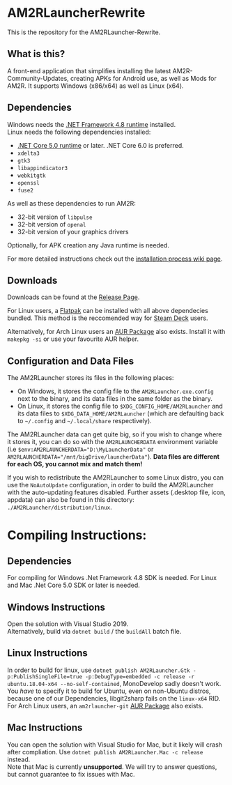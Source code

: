 # AM2RLauncherRewrite
This is the repository for the AM2RLauncher-Rewrite.

## What is this?
A front-end application that simplifies installing the latest AM2R-Community-Updates, creating APKs for Android use, as well as Mods for AM2R. It supports Windows (x86/x64) as well as Linux (x64).

## Dependencies
Windows needs the [.NET Framework 4.8 runtime](https://dotnet.microsoft.com/download/dotnet-framework/net48) installed.  
Linux needs the following dependencies installed:

- [.NET Core 5.0 runtime](https://dotnet.microsoft.com/download/dotnet/6.0) or later. .NET Core 6.0 is preferred.
- `xdelta3` 
- `gtk3`
- `libappindicator3`
- `webkitgtk`
- `openssl`
- `fuse2`

As well as these dependencies to run AM2R:
- 32-bit version of `libpulse`
- 32-bit version of `openal`
- 32-bit version of your graphics drivers

Optionally, for APK creation any Java runtime is needed.

For more detailed instructions check out the [installation process wiki page](https://github.com/AM2R-Community-Developers/AM2RLauncher/wiki/Installation-Process).

## Downloads
Downloads can be found at the [Release Page](https://github.com/AM2R-Community-Developers/AM2RLauncher/releases).

For Linux users, a [Flatpak](https://aur.archlinux.org/packages/am2rlauncher/) can be installed with all above dependecies bundled. This method is the reccomended way for [Steam Deck](https://www.steamdeck.com/en/) users.

Alternatively, for Arch Linux users an [AUR Package](https://aur.archlinux.org/packages/am2rlauncher/) also exists. Install it with `makepkg -si` or use your favourite AUR helper.

## Configuration and Data Files
The AM2RLauncher stores its files in the following places:
- On Windows, it stores the config file to the `AM2RLauncher.exe.config` next to the binary, and its data files in the same folder as the binary.
- On Linux, it stores the config file to `$XDG_CONFIG_HOME/AM2RLauncher` and its data files to `$XDG_DATA_HOME/AM2RLauncher` (which are defaulting back to `~/.config` and `~/.local/share` respectively).  

The AM2RLauncher data can get quite big, so if you wish to change where it stores it, you can do so with the `AM2RLAUNCHERDATA` environment variable (i.e `$env:AM2RLAUNCHERDATA="D:\MyLauncherData"` or `AM2RLAUNCHERDATA="/mnt/bigDrive/launcherData"`). 
**Data files are different for each OS, you cannot mix and match them!**

If you wish to redistribute the AM2RLauncher to some Linux distro, you can use the `NoAutoUpdate` configuration, in order to build the AM2RLauncher with the auto-updating features disabled. Further assets (.desktop file, icon, appdata) can also be found in this directory: `./AM2RLauncher/distribution/linux`.

# Compiling Instructions:
## Dependencies
For compiling for Windows .Net Framework 4.8 SDK is needed. For Linux and Mac .Net Core 5.0 SDK or later is needed.

## Windows Instructions
Open the solution with Visual Studio 2019.  
Alternatively, build via `dotnet build` /  the `buildAll` batch file.

## Linux Instructions
In order to build for linux, use `dotnet publish AM2RLauncher.Gtk -p:PublishSingleFile=true -p:DebugType=embedded -c release -r ubuntu.18.04-x64 --no-self-contained`, MonoDevelop sadly doesn't work.  
You *have* to specify it to build for Ubuntu, even on non-Ubuntu distros, because one of our Dependencies, libgit2sharp fails on the `linux-x64` RID.  
For Arch Linux users, an `am2rlauncher-git` [AUR Package](https://aur.archlinux.org/packages/am2rlauncher-git/) also exists.

## Mac Instructions
You can open the solution with Visual Studio for Mac, but it likely will crash after compliation. Use `dotnet publish AM2RLauncher.Mac -c release` instead.  
Note that Mac is currently **unsupported**. We will try to answer questions, but cannot guarantee to fix issues with Mac.
